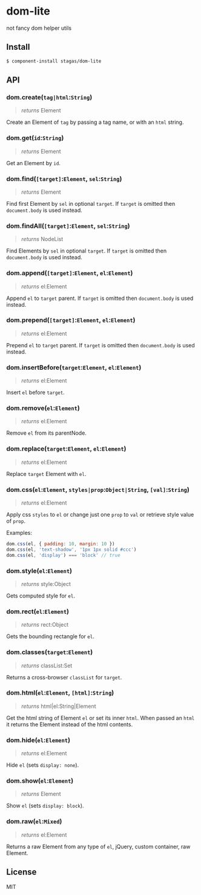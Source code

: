# dom-lite

not fancy dom helper utils

## Install

```sh
$ component-install stagas/dom-lite
```

## API

### dom.create(`tag|html`:`String`)
> _returns_ Element

Create an Element of `tag`
by passing a tag name, or
with an `html` string.


### dom.get(`id`:`String`)
> _returns_ Element

Get an Element by `id`.


### dom.find(`[target]`:`Element`, `sel`:`String`)
> _returns_ Element

Find first Element by `sel` in
optional `target`.
If `target` is omitted then
`document.body` is used instead.


### dom.findAll(`[target]`:`Element`, `sel`:`String`)
> _returns_ NodeList

Find Elements by `sel` in
optional `target`.
If `target` is omitted then
`document.body` is used instead.


### dom.append(`[target]`:`Element`, `el`:`Element`)
> _returns_ el:Element

Append `el` to `target` parent.
If `target` is omitted then
`document.body` is used instead.


### dom.prepend(`[target]`:`Element`, `el`:`Element`)
> _returns_ el:Element

Prepend `el` to `target` parent.
If `target` is omitted then
`document.body` is used instead.


### dom.insertBefore(`target`:`Element`, `el`:`Element`)
> _returns_ el:Element

Insert `el` before `target`.


### dom.remove(`el`:`Element`)
> _returns_ el:Element

Remove `el` from its parentNode.


### dom.replace(`target`:`Element`, `el`:`Element`)
> _returns_ el:Element

Replace `target` Element with `el`.


### dom.css(`el`:`Element`, `styles|prop`:`Object|String`, `[val]`:`String`)
> _returns_ el:Element

Apply css `styles` to `el`
or change just one `prop` to `val`
or retrieve style value of `prop`.

Examples:

```js
dom.css(el, { padding: 10, margin: 10 })
dom.css(el, 'text-shadow', '1px 1px solid #ccc')
dom.css(el, 'display') === 'block' // true
```

### dom.style(`el`:`Element`)
> _returns_ style:Object

Gets computed style for `el`.


### dom.rect(`el`:`Element`)
> _returns_ rect:Object

Gets the bounding rectangle for `el`.


### dom.classes(`target`:`Element`)
> _returns_ classList:Set

Returns a cross-browser `classList`
for `target`.


### dom.html(`el`:`Element`, `[html]`:`String`)
> _returns_ html|el:String|Element

Get the html string of Element `el`
or set its inner `html`.
When passed an `html` it returns
the Element instead of the html
contents.


### dom.hide(`el`:`Element`)
> _returns_ el:Element

Hide `el` (sets `display: none`).


### dom.show(`el`:`Element`)
> _returns_ Element

Show `el` (sets `display: block`).


### dom.raw(`el`:`Mixed`)
> _returns_ el:Element

Returns a raw Element from any type of `el`,
jQuery, custom container, raw Element.



## License

MIT
